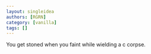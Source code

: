```yaml
---
layout: singleidea
authors: [RGRN]
category: [vanilla]
tags: []
---
```

You get stoned when you faint while wielding a c corpse.

